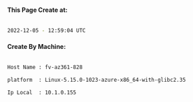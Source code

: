 
   
#### This Page Create at:

```bash

2022-12-05 - 12:59:04 UTC

```

#### Create By Machine:

```bash

Host Name : fv-az361-828

platform  : Linux-5.15.0-1023-azure-x86_64-with-glibc2.35

Ip Local  : 10.1.0.155

```

